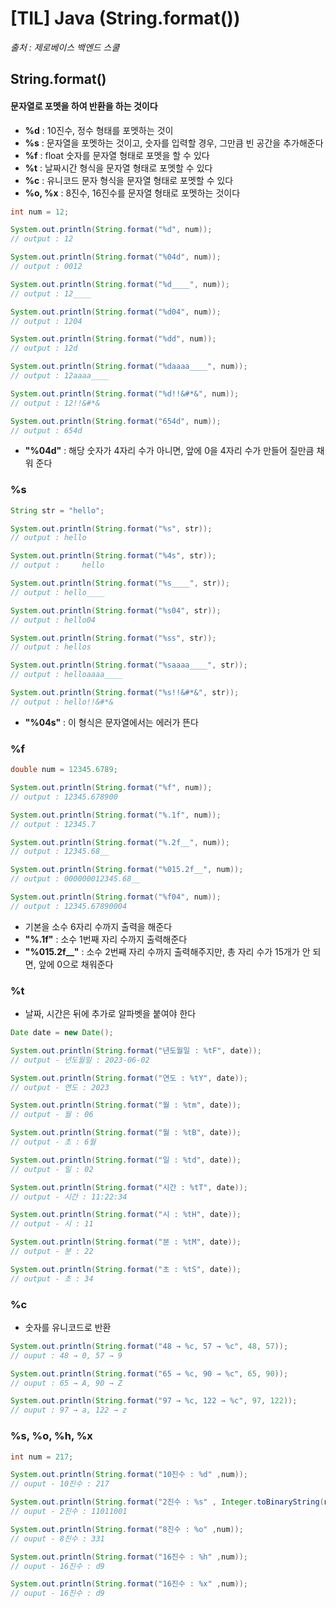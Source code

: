 # [TIL] Java (String.format())

*출처 : 제로베이스 백엔드 스쿨*





## String.format()

#### 문자열로 포멧을 하여 반환을 하는 것이다

- **%d** : 10진수, 정수 형태를 포멧하는 것이 
- **%s** :  문자열을 포멧하는 것이고, 숫자를 입력할 경우, 그만큼 빈 공간을 추가해준다
- **%f** : float 숫자를 문자열 형태로 포멧을 할 수 있다
- **%t** : 날짜시간 형식을 문자열 형태로 포멧할 수 있다
- **%c** : 유니코드 문자 형식을 문자열 형태로 포멧할 수 있다
- **%o, %x** : 8진수, 16진수를 문자열 형태로 포멧하는 것이다

```java
int num = 12;

System.out.println(String.format("%d", num));
// output : 12

System.out.println(String.format("%04d", num));
// output : 0012

System.out.println(String.format("%d____", num));
// output : 12____

System.out.println(String.format("%d04", num));
// output : 1204

System.out.println(String.format("%dd", num));
// output : 12d

System.out.println(String.format("%daaaa____", num));
// output : 12aaaa____

System.out.println(String.format("%d!!&#*&", num));
// output : 12!!&#*&

System.out.println(String.format("654d", num));
// output : 654d
```

- **"%04d"** : 해당 숫자가 4자리 수가 아니면, 앞에 0을 4자리 수가 만들어 질만큼 채워 준다





### %s

```java
String str = "hello";

System.out.println(String.format("%s", str));
// output : hello

System.out.println(String.format("%4s", str));
// output :     hello

System.out.println(String.format("%s____", str));
// output : hello____

System.out.println(String.format("%s04", str));
// output : hello04

System.out.println(String.format("%ss", str));
// output : hellos

System.out.println(String.format("%saaaa____", str));
// output : helloaaaa____

System.out.println(String.format("%s!!&#*&", str));
// output : hello!!&#*&
```

- **"%04s"** : 이 형식은 문자열에서는 에러가 뜬다





### %f

```java
double num = 12345.6789;

System.out.println(String.format("%f", num));
// output : 12345.678900

System.out.println(String.format("%.1f", num));
// output : 12345.7

System.out.println(String.format("%.2f__", num));
// output : 12345.68__

System.out.println(String.format("%015.2f__", num));
// output : 000000012345.68__

System.out.println(String.format("%f04", num));
// output : 12345.67890004
```

- 기본을 소수 6자리 수까지 출력을 해준다
- **"%.1f"** : 소수 1번째 자리 수까지 출력해준다
- **"%015.2f__"** : 소수 2번째 자리 수까지 출력해주지만, 총 자리 수가 15개가 안 되면, 앞에 0으로 채워준다





### %t

- 날짜, 시간은 뒤에 추가로 알파벳을 붙여야 한다

```java
Date date = new Date();

System.out.println(String.format("년도월일 : %tF", date));
// output - 년도월일 : 2023-06-02

System.out.println(String.format("연도 : %tY", date));
// output - 연도 : 2023

System.out.println(String.format("월 : %tm", date));
// output - 월 : 06

System.out.println(String.format("월 : %tB", date));
// output - 초 : 6월

System.out.println(String.format("일 : %td", date));
// output - 일 : 02

System.out.println(String.format("시간 : %tT", date));
// output - 시간 : 11:22:34

System.out.println(String.format("시 : %tH", date));
// output - 시 : 11

System.out.println(String.format("분 : %tM", date));
// output - 분 : 22

System.out.println(String.format("초 : %tS", date));
// output - 초 : 34
```



### %c

- 숫자를 유니코드로 반환

```java
System.out.println(String.format("48 → %c, 57 → %c", 48, 57));
// ouput : 48 → 0, 57 → 9

System.out.println(String.format("65 → %c, 90 → %c", 65, 90));
// ouput : 65 → A, 90 → Z

System.out.println(String.format("97 → %c, 122 → %c", 97, 122));
// ouput : 97 → a, 122 → z
```





### %s, %o, %h, %x

```java
int num = 217;

System.out.println(String.format("10진수 : %d" ,num));
// ouput - 10진수 : 217

System.out.println(String.format("2진수 : %s" , Integer.toBinaryString(num)));
// ouput - 2진수 : 11011001

System.out.println(String.format("8진수 : %o" ,num));
// ouput - 8진수 : 331

System.out.println(String.format("16진수 : %h" ,num));
// ouput - 16진수 : d9

System.out.println(String.format("16진수 : %x" ,num));
// ouput - 16진수 : d9
```

